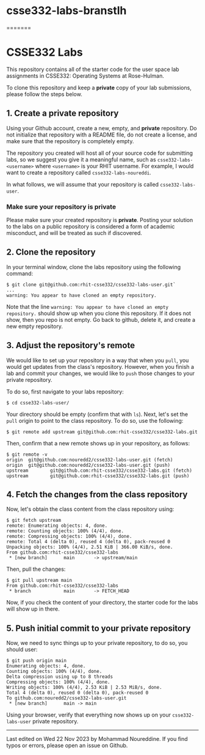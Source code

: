# csse332-labs-branstlh
=======
# CSSE332 Labs

This repository contains all of the starter code for the user space lab
assignments in CSSE332: Operating Systems at Rose-Hulman.

To clone this repository and keep a __private__ copy of your lab submissions, please follow the steps below.

## 1. Create a __private__ repository

Using your Github account, create a new, empty, and __private__ repository. Do
not initialize that repository with a README file, do not create a license, and
make sure that the repository is completely empty.

The repository you created will host all of your source code for submitting
labs, so we suggest you give it a meaningful name, such as
`csse332-labs-<username>` where `<username>` is your RHIT username. For example,
I would want to create a repository called `csse332-labs-noureddi`.

In what follows, we will assume that your repository is called
`csse332-labs-user`.

### Make sure your repository is private

Please make sure your created repository is __private__. Posting your solution
to the labs on a public repository is considered a form of academic misconduct,
and will be treated as such if discovered.

## 2. Clone the repository

In your terminal window, clone the labs repository using the following command:

```shell
$ git clone git@github.com:rhit-csse332/csse332-labs-user.git`
...
warning: You appear to have cloned an empty repository.
```

Note that the line `warning: You appear to have cloned an empty repository.`
should show up when you clone this repository. If it does not show, then you
repo is not empty. Go back to github, delete it, and create a new empty
repository.

## 3. Adjust the repository's remote

We would like to set up your repository in a way that when you `pull`, you would
get updates from the class's repository. However, when you finish a lab and
commit your changes, we would like to `push` those changes to your private
repository.

To do so, first navigate to your labs repository:

```shell
$ cd csse332-labs-user/
```

Your directory should be empty (confirm that with `ls`). Next, let's set the
`pull` origin to point to the class repository. To do so, use the following:

```shell
$ git remote add upstream git@github.com:rhit-csse332/csse332-labs.git
```

Then, confirm that a new remote shows up in your repository, as follows:

```shell
$ git remote -v
origin  git@github.com:nouredd2/csse332-labs-user.git (fetch)
origin  git@github.com:nouredd2/csse332-labs-user.git (push)
upstream        git@github.com:rhit-csse332/csse332-labs.git (fetch)
upstream        git@github.com:rhit-csse332/csse332-labs.git (push)
```

## 4. Fetch the changes from the class repository

Now, let's obtain the class content from the class repository using:

```shell
$ git fetch upstream
remote: Enumerating objects: 4, done.
remote: Counting objects: 100% (4/4), done.
remote: Compressing objects: 100% (4/4), done.
remote: Total 4 (delta 0), reused 4 (delta 0), pack-reused 0
Unpacking objects: 100% (4/4), 2.51 KiB | 366.00 KiB/s, done.
From github.com:rhit-csse332/csse332-labs
 * [new branch]      main       -> upstream/main
```

Then, pull the changes:

```shell
$ git pull upstream main
From github.com:rhit-csse332/csse332-labs
 * branch            main       -> FETCH_HEAD
```

Now, if you check the content of your directory, the starter code for the labs
will show up in there.

## 5. Push initial commit to your private repository

Now, we need to sync things up to your private repository, to do so, you should
user:

```shell
$ git push origin main
Enumerating objects: 4, done.
Counting objects: 100% (4/4), done.
Delta compression using up to 8 threads
Compressing objects: 100% (4/4), done.
Writing objects: 100% (4/4), 2.53 KiB | 2.53 MiB/s, done.
Total 4 (delta 0), reused 0 (delta 0), pack-reused 0
To github.com:nouredd2/csse332-labs-user.git
 * [new branch]      main -> main
```

Using your browser, verify that everything now shows up on your
`csse332-labs-user` private repository.

---

Last edited on Wed 22 Nov 2023 by Mohammad Noureddine. If you find typos or
errors, please open an issue on Github.
